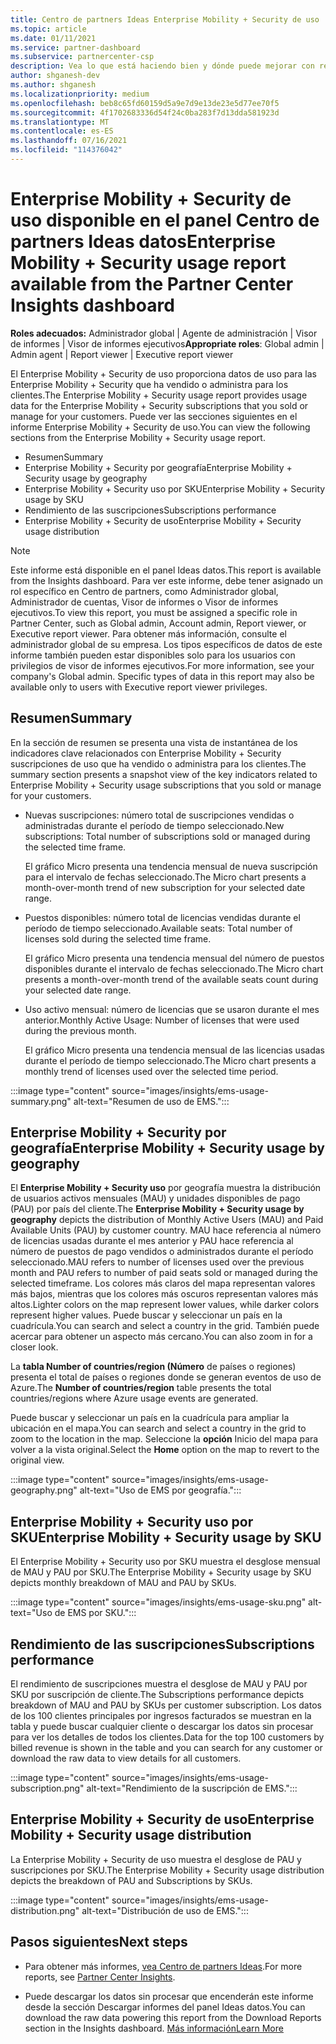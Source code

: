 ```yaml
---
title: Centro de partners Ideas Enterprise Mobility + Security de uso
ms.topic: article
ms.date: 01/11/2021
ms.service: partner-dashboard
ms.subservice: partnercenter-csp
description: Vea lo que está haciendo bien y dónde puede mejorar con respecto al uso de Enterprise Mobility + Security suscripciones que vende o administra para sus clientes.
author: shganesh-dev
ms.author: shganesh
ms.localizationpriority: medium
ms.openlocfilehash: beb8c65fd60159d5a9e7d9e13de23e5d77ee70f5
ms.sourcegitcommit: 4f1702683336d54f24c0ba283f7d13dda581923d
ms.translationtype: MT
ms.contentlocale: es-ES
ms.lasthandoff: 07/16/2021
ms.locfileid: "114376042"
---
```

# <a name="enterprise-mobility--security-usage-report-available-from-the-partner-center-insights-dashboard"></a><span data-ttu-id="272d2-103">Enterprise Mobility + Security de uso disponible en el panel Centro de partners Ideas datos</span><span class="sxs-lookup"><span data-stu-id="272d2-103">Enterprise Mobility + Security usage report available from the Partner Center Insights dashboard</span></span>

<span data-ttu-id="272d2-104">**Roles adecuados:** Administrador global | Agente de administración | Visor de informes | Visor de informes ejecutivos</span><span class="sxs-lookup"><span data-stu-id="272d2-104">**Appropriate roles**: Global admin | Admin agent | Report viewer | Executive report viewer</span></span>

<span data-ttu-id="272d2-105">El Enterprise Mobility + Security de uso proporciona datos de uso para las Enterprise Mobility + Security que ha vendido o administra para los clientes.</span><span class="sxs-lookup"><span data-stu-id="272d2-105">The Enterprise Mobility + Security usage report provides usage data for the Enterprise Mobility + Security subscriptions that you sold or manage for your customers.</span></span> <span data-ttu-id="272d2-106">Puede ver las secciones siguientes en el informe Enterprise Mobility + Security de uso.</span><span class="sxs-lookup"><span data-stu-id="272d2-106">You can view the following sections from the Enterprise Mobility + Security usage report.</span></span>

- <span data-ttu-id="272d2-107">Resumen</span><span class="sxs-lookup"><span data-stu-id="272d2-107">Summary</span></span>
- <span data-ttu-id="272d2-108">Enterprise Mobility + Security por geografía</span><span class="sxs-lookup"><span data-stu-id="272d2-108">Enterprise Mobility + Security usage by geography</span></span>
- <span data-ttu-id="272d2-109">Enterprise Mobility + Security uso por SKU</span><span class="sxs-lookup"><span data-stu-id="272d2-109">Enterprise Mobility + Security usage by SKU</span></span>
- <span data-ttu-id="272d2-110">Rendimiento de las suscripciones</span><span class="sxs-lookup"><span data-stu-id="272d2-110">Subscriptions performance</span></span>
- <span data-ttu-id="272d2-111">Enterprise Mobility + Security de uso</span><span class="sxs-lookup"><span data-stu-id="272d2-111">Enterprise Mobility + Security usage distribution</span></span>

 > [!NOTE]
 > <span data-ttu-id="272d2-112">Este informe está disponible en el panel Ideas datos.</span><span class="sxs-lookup"><span data-stu-id="272d2-112">This report is available from the Insights dashboard.</span></span> <span data-ttu-id="272d2-113">Para ver este informe, debe tener asignado un rol específico en Centro de partners, como Administrador global, Administrador de cuentas, Visor de informes o Visor de informes ejecutivos.</span><span class="sxs-lookup"><span data-stu-id="272d2-113">To view this report, you must be assigned a specific role in Partner Center, such as Global admin, Account admin, Report viewer, or Executive report viewer.</span></span> <span data-ttu-id="272d2-114">Para obtener más información, consulte el administrador global de su empresa. Los tipos específicos de datos de este informe también pueden estar disponibles solo para los usuarios con privilegios de visor de informes ejecutivos.</span><span class="sxs-lookup"><span data-stu-id="272d2-114">For more information, see your company's Global admin. Specific types of data in this report may also be available only to users with Executive report viewer privileges.</span></span>

## <a name="summary"></a><span data-ttu-id="272d2-115">Resumen</span><span class="sxs-lookup"><span data-stu-id="272d2-115">Summary</span></span>

<span data-ttu-id="272d2-116">En la sección de resumen se presenta una vista de instantánea de los indicadores clave relacionados con Enterprise Mobility + Security suscripciones de uso que ha vendido o administra para los clientes.</span><span class="sxs-lookup"><span data-stu-id="272d2-116">The summary section presents a snapshot view of the key indicators related to Enterprise Mobility + Security usage subscriptions that you sold or manage for your customers.</span></span> 

- <span data-ttu-id="272d2-117">Nuevas suscripciones: número total de suscripciones vendidas o administradas durante el período de tiempo seleccionado.</span><span class="sxs-lookup"><span data-stu-id="272d2-117">New subscriptions: Total number of subscriptions sold or managed during the selected time frame.</span></span>

   <span data-ttu-id="272d2-118">El gráfico Micro presenta una tendencia mensual de nueva suscripción para el intervalo de fechas seleccionado.</span><span class="sxs-lookup"><span data-stu-id="272d2-118">The Micro chart presents a month-over-month trend of new subscription for your selected date range.</span></span>

- <span data-ttu-id="272d2-119">Puestos disponibles: número total de licencias vendidas durante el período de tiempo seleccionado.</span><span class="sxs-lookup"><span data-stu-id="272d2-119">Available seats: Total number of licenses sold during the selected time frame.</span></span>

   <span data-ttu-id="272d2-120">El gráfico Micro presenta una tendencia mensual del número de puestos disponibles durante el intervalo de fechas seleccionado.</span><span class="sxs-lookup"><span data-stu-id="272d2-120">The Micro chart presents a month-over-month trend of the available seats count during your selected date range.</span></span>

- <span data-ttu-id="272d2-121">Uso activo mensual: número de licencias que se usaron durante el mes anterior.</span><span class="sxs-lookup"><span data-stu-id="272d2-121">Monthly Active Usage: Number of licenses that were used during the previous month.</span></span>

   <span data-ttu-id="272d2-122">El gráfico Micro presenta una tendencia mensual de las licencias usadas durante el período de tiempo seleccionado.</span><span class="sxs-lookup"><span data-stu-id="272d2-122">The Micro chart presents a monthly trend of licenses used over the selected time period.</span></span>

:::image type="content" source="images/insights/ems-usage-summary.png" alt-text="Resumen de uso de EMS.":::

## <a name="enterprise-mobility--security-usage-by-geography"></a><span data-ttu-id="272d2-124">Enterprise Mobility + Security por geografía</span><span class="sxs-lookup"><span data-stu-id="272d2-124">Enterprise Mobility + Security usage by geography</span></span>

<span data-ttu-id="272d2-125">El **Enterprise Mobility + Security uso** por geografía muestra la distribución de usuarios activos mensuales (MAU) y unidades disponibles de pago (PAU) por país del cliente.</span><span class="sxs-lookup"><span data-stu-id="272d2-125">The **Enterprise Mobility + Security usage by geography** depicts the distribution of Monthly Active Users (MAU) and Paid Available Units (PAU) by customer country.</span></span> <span data-ttu-id="272d2-126">MAU hace referencia al número de licencias usadas durante el mes anterior y PAU hace referencia al número de puestos de pago vendidos o administrados durante el período seleccionado.</span><span class="sxs-lookup"><span data-stu-id="272d2-126">MAU refers to number of licenses used over the previous month and PAU refers to number of paid seats sold or managed during the selected timeframe.</span></span> <span data-ttu-id="272d2-127">Los colores más claros del mapa representan valores más bajos, mientras que los colores más oscuros representan valores más altos.</span><span class="sxs-lookup"><span data-stu-id="272d2-127">Lighter colors on the map represent lower values, while darker colors represent higher values.</span></span> <span data-ttu-id="272d2-128">Puede buscar y seleccionar un país en la cuadrícula.</span><span class="sxs-lookup"><span data-stu-id="272d2-128">You can search and select a country in the grid.</span></span> <span data-ttu-id="272d2-129">También puede acercar para obtener un aspecto más cercano.</span><span class="sxs-lookup"><span data-stu-id="272d2-129">You can also zoom in for a closer look.</span></span>

<span data-ttu-id="272d2-130">La **tabla Number of countries/region (Número** de países o regiones) presenta el total de países o regiones donde se generan eventos de uso de Azure.</span><span class="sxs-lookup"><span data-stu-id="272d2-130">The **Number of countries/region** table presents the total countries/regions where Azure usage events are generated.</span></span>

<span data-ttu-id="272d2-131">Puede buscar y seleccionar un país en la cuadrícula para ampliar la ubicación en el mapa.</span><span class="sxs-lookup"><span data-stu-id="272d2-131">You can search and select a country in the grid to zoom to the location in the map.</span></span> <span data-ttu-id="272d2-132">Seleccione la **opción** Inicio del mapa para volver a la vista original.</span><span class="sxs-lookup"><span data-stu-id="272d2-132">Select the **Home** option on the map to revert to the original view.</span></span>

:::image type="content" source="images/insights/ems-usage-geography.png" alt-text="Uso de EMS por geografía.":::

## <a name="enterprise-mobility--security-usage-by-sku"></a><span data-ttu-id="272d2-134">Enterprise Mobility + Security uso por SKU</span><span class="sxs-lookup"><span data-stu-id="272d2-134">Enterprise Mobility + Security usage by SKU</span></span>

<span data-ttu-id="272d2-135">El Enterprise Mobility + Security uso por SKU muestra el desglose mensual de MAU y PAU por SKU.</span><span class="sxs-lookup"><span data-stu-id="272d2-135">The Enterprise Mobility + Security usage by SKU depicts monthly breakdown of MAU and PAU by SKUs.</span></span>

:::image type="content" source="images/insights/ems-usage-sku.png" alt-text="Uso de EMS por SKU.":::

## <a name="subscriptions-performance"></a><span data-ttu-id="272d2-137">Rendimiento de las suscripciones</span><span class="sxs-lookup"><span data-stu-id="272d2-137">Subscriptions performance</span></span>

<span data-ttu-id="272d2-138">El rendimiento de suscripciones muestra el desglose de MAU y PAU por SKU por suscripción de cliente.</span><span class="sxs-lookup"><span data-stu-id="272d2-138">The Subscriptions performance depicts breakdown of MAU and PAU by SKUs per customer subscription.</span></span> <span data-ttu-id="272d2-139">Los datos de los 100 clientes principales por ingresos facturados se muestran en la tabla y puede buscar cualquier cliente o descargar los datos sin procesar para ver los detalles de todos los clientes.</span><span class="sxs-lookup"><span data-stu-id="272d2-139">Data for the top 100 customers by billed revenue is shown in the table and you can search for any customer or download the raw data to view details for all customers.</span></span>

:::image type="content" source="images/insights/ems-usage-subscription.png" alt-text="Rendimiento de la suscripción de EMS.":::

## <a name="enterprise-mobility--security-usage-distribution"></a><span data-ttu-id="272d2-141">Enterprise Mobility + Security de uso</span><span class="sxs-lookup"><span data-stu-id="272d2-141">Enterprise Mobility + Security usage distribution</span></span>

<span data-ttu-id="272d2-142">La Enterprise Mobility + Security de uso muestra el desglose de PAU y suscripciones por SKU.</span><span class="sxs-lookup"><span data-stu-id="272d2-142">The Enterprise Mobility + Security usage distribution depicts the breakdown of PAU and Subscriptions by SKUs.</span></span>

:::image type="content" source="images/insights/ems-usage-distribution.png" alt-text="Distribución de uso de EMS.":::

## <a name="next-steps"></a><span data-ttu-id="272d2-144">Pasos siguientes</span><span class="sxs-lookup"><span data-stu-id="272d2-144">Next steps</span></span>

- <span data-ttu-id="272d2-145">Para obtener más informes, [vea Centro de partners Ideas](partner-center-insights.md).</span><span class="sxs-lookup"><span data-stu-id="272d2-145">For more reports, see [Partner Center Insights](partner-center-insights.md).</span></span>

- <span data-ttu-id="272d2-146">Puede descargar los datos sin procesar que encenderán este informe desde la sección Descargar informes del panel Ideas datos.</span><span class="sxs-lookup"><span data-stu-id="272d2-146">You can download the raw data powering this report from the Download Reports section in the Insights dashboard.</span></span> [<span data-ttu-id="272d2-147">Más información</span><span class="sxs-lookup"><span data-stu-id="272d2-147">Learn More</span></span>](insights-download-reports.md) 
